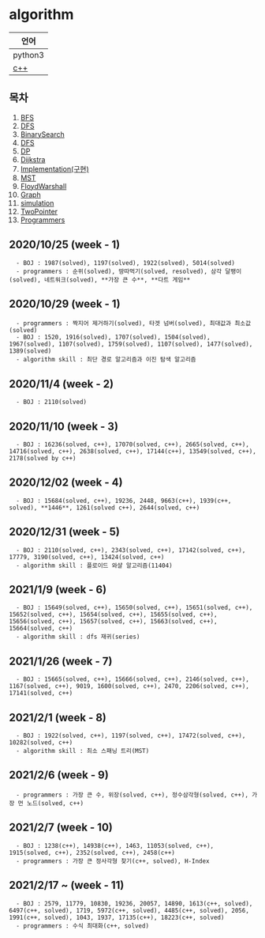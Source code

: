 # algorithm
|언어|
|---|
|python3|
|[c++](https://github.com/baewoojin514/algorithm/tree/master/c%2B%2B)|
## 목차
1. [BFS](https://github.com/baewoojin514/algorithm/tree/master/BFS)
2. [DFS](https://github.com/baewoojin514/algorithm/tree/master/DFS)
3. [BinarySearch](https://github.com/baewoojin514/algorithm/tree/master/Binary-Search)
4. [DFS](https://github.com/baewoojin514/algorithm/tree/master/DFS)
5. [DP](https://github.com/baewoojin514/algorithm/tree/master/DP)
6. [Dijkstra](https://github.com/baewoojin514/algorithm/tree/master/Dijkstra)
7. [Implementation(구현)](https://github.com/baewoojin514/algorithm/tree/master/Implementation)
8. [MST](https://github.com/baewoojin514/algorithm/tree/master/MST)
9. [FloydWarshall](https://github.com/baewoojin514/algorithm/tree/master/floydWarshall)
10. [Graph](https://github.com/baewoojin514/algorithm/tree/master/graph)
11. [simulation](https://github.com/baewoojin514/algorithm/tree/master/simulation)
12. [TwoPointer](https://github.com/baewoojin514/algorithm/tree/master/TwoPointer)
13. [Programmers](https://github.com/baewoojin514/algorithm/tree/master/programmers)

## 2020/10/25 (week - 1)
~~~
  - BOJ : 1987(solved), 1197(solved), 1922(solved), 5014(solved)
  - programmers : 순위(solved), 땅따먹기(solved, resolved), 삼각 달팽이(solved), 네트워크(solved), **가장 큰 수**, **다트 게임**
~~~

## 2020/10/29 (week - 1)
~~~
  - programmers : 짝지어 제거하기(solved), 타겟 넘버(solved), 최대값과 최소값(solved)
  - BOJ : 1520, 1916(solved), 1707(solved), 1504(solved), 1967(solved), 1107(solved), 1759(solved), 1107(solved), 1477(solved), 1389(solved)
  - algorithm skill : 최단 경로 알고리즘과 이진 탐색 알고리즘
~~~

## 2020/11/4 (week - 2)
~~~
  - BOJ : 2110(solved)
~~~

## 2020/11/10 (week - 3)
~~~
  - BOJ : 16236(solved, c++), 17070(solved, c++), 2665(solved, c++), 14716(solved, c++), 2638(solved, c++), 17144(c++), 13549(solved, c++), 2178(solved by c++)
~~~
  
## 2020/12/02 (week - 4)
~~~
  - BOJ : 15684(solved, c++), 19236, 2448, 9663(c++), 1939(c++, solved), **1446**, 1261(solved c++), 2644(solved, c++)
~~~

## 2020/12/31 (week - 5)
~~~
  - BOJ : 2110(solved, c++), 2343(solved, c++), 17142(solved, c++), 17779, 3190(solved, c++), 13424(solved, c++)
  - algorithm skill : 플로이드 와샬 알고리즘(11404)
~~~

## 2021/1/9 (week - 6)
~~~
  - BOJ : 15649(solved, c++), 15650(solved, c++), 15651(solved, c++), 15652(solved, c++), 15654(solved, c++), 15655(solved, c++), 15656(solved, c++), 15657(solved, c++), 15663(solved, c++), 15664(solved, c++)
  - algorithm skill : dfs 재귀(series)
~~~

## 2021/1/26 (week - 7)
~~~
  - BOJ : 15665(solved, c++), 15666(solved, c++), 2146(solved, c++), 1167(solved, c++), 9019, 1600(solved, c++), 2470, 2206(solved, c++), 17141(solved, c++)
~~~

## 2021/2/1 (week - 8)
~~~
  - BOJ : 1922(solved, c++), 1197(solved, c++), 17472(solved, c++), 10282(solved, c++)
  - algorithm skill : 최소 스패닝 트리(MST)
~~~

## 2021/2/6 (week - 9)
~~~
  - programmers : 가장 큰 수, 위장(solved, c++), 정수삼각형(solved, c++), 가장 먼 노드(solved, c++)
~~~

## 2021/2/7 (week - 10)
~~~
  - BOJ : 1238(c++), 14938(c++), 1463, 11053(solved, c++), 1915(solved, c++), 2352(solved, c++), 2458(c++)
  - programmers : 가장 큰 정사각형 찾기(c++, solved), H-Index
~~~

## 2021/2/17 ~ (week - 11)
~~~
  - BOJ : 2579, 11779, 10830, 19236, 20057, 14890, 1613(c++, solved), 6497(c++, solved), 1719, 5972(c++, solved), 4485(c++, solved), 2056, 1991(c++, solved), 1043, 1937, 17135(c++), 18223(c++, solved)
  - programmers : 수식 최대화(c++, solved)
~~~
